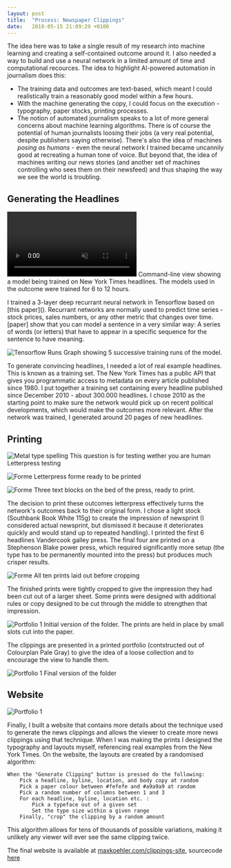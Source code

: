 ```yaml
---
layout: post
title:  "Process: Newspaper Clippings"
date:   2018-05-15 21:09:29 +0100
---
```


The idea here was to take a single result of my research into machine learning and creating a self-contained outcome around it. I also needed a way to build and use a neural network in a limited amount of time and computational recources. The idea to highlight AI-powered automation in journalism does this:

- The training data and outcomes are text-based, which meant I could realistically train a reasonably good model within a few hours.
- With the machine generating the copy, I could focus on the execution - typography, paper stocks, printing processes.
- The notion of automated journalism speaks to a lot of more general concerns about machine learning algorithms. There is of course the potential of human journalists loosing their jobs (a very real potential, despite publishers saying otherwise). There's also the idea of machines *posing as humans* - even the neural network I trained became uncannily good at recreating a human tone of voice. But beyond that, the idea of machines writing our news stories (and another set of machines controlling who sees them on their newsfeed) and thus shaping the way we see the world is troubling.   

## Generating the Headlines

<p class='full'>
<video src='/handin18/assets/ml/cmd.mp4' autoplay loop playsinline muted></video>
Command-line view showing a model being trained on New York Times headlines. The models used in the outcome were trained for 6 to 12 hours.
</p>
I trained a 3-layer deep recurrant neural network in Tensorflow based on [this paper](). Recurrant networks are normally used to predict time series - stock prices, sales numbers, or any other metric that changes over time. [paper] show that you can model a sentence in a very similar way: A series of words (or letters) that have to appear in a specific sequence for the sentence to have meaning.

![Tensorflow Runs](/handin18/assets/ml/chart.png)
Graph showing 5 successive training runs of the model.

To generate convincing headlines, I needed a lot of real example headlines. This is known as a training set. The New York Times has a public API that gives you programmatic access to metadata on every article published since 1980. I put together a training set containing every headline published since December 2010 - about 300.000 headlines. I chose 2010 as the starting point to make sure the network would pick up on recent political developments, which would make the outcomes more relevant. After the network was trained, I generated around 20 pages of new headlines.

## Printing

<p class="full">
<img src="/handin18/assets/ml/letterpress-5.jpg" alt="Metal type spelling This question is for testing wether you are human"/>
Letterpress testing
</p>

<p class="full">
<img src="/handin18/assets/ml/forme.jpg" alt="Forme"/>
Letterpress forme ready to be printed
</p>

<p class="full">
<img src="/handin18/assets/ml/press.jpg" alt="Forme"/>
Three text blocks on the bed of the press, ready to print. 
</p>


The decision to print these outcomes letterpress effectively turns the network's outcomes back to their original form. I chose a light stock (Southbank Book White 115g) to create the impression of newsprint (I considered actual newsprint, but dismissed it because it deteriorates quickly and would stand up to repeated handling). I printed the first 6 headlines Vandercook galley press. The final four are printed on a Stephenson Blake power press, which required significantly more setup (the type has to be permanently mounted into the press) but produces much crisper results.

<p class="full">
<img src="/handin18/assets/ml/prints.jpg" alt="Forme"/>
All ten prints laid out before cropping
</p>

The finished prints were tightly cropped to give the impression they had been cut out of a larger sheet. Some prints were designed with additional rules or copy designed to be cut through the middle to strengthen that impression.

![Portfolio 1](/handin18/assets/ml/portfolio.jpg)
Initial version of the folder. The prints are held in place by small slots cut into the paper.

The clippings are presented in a printed portfolio (contstructed out of Colourplan Pale Gray) to give the idea of a loose collection and to encourage the view to handle them.

![Portfolio 1](/handin18/assets/ml/portfolio-2.jpg)
Final version of the folder

## Website

![Portfolio 1](/handin18/assets/ml/clippings-site.png)

Finally, I built a website that contains more details about the technique used to generate the news clippings and allows the viewer to create more news clippings using that technique. When I was making the prints I designed the typography and layouts myself, referencing real examples from the New York Times. On the website, the layouts are created by a randomised algorithm:

```pseudocode
When the "Generate Clipping" button is pressed do the following:
    Pick a headline, byline, location, and body copy at random
    Pick a paper colour between #fefefe and #a9a9a9 at random 
    Pick a random number of columns between 1 and 3
    For each headline, byline, location etc. :
        Pick a typeface out of a given set
        Set the type size within a given range
    Finally, "crop" the clipping by a random amount
```

This algorithm allows for tens of thousands of possible variations, making it unlikely any viewer will ever see the same clipping twice.

The final website is available at [maxkoehler.com/clippings-site](http://www.maxkoehler.com/clippings-site/), sourcecode [here](https://github.com/awesomephant/clippings-site)